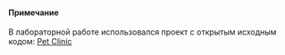 #### Примечание
В лабораторной работе использовался проект с открытым исходным кодом: [Pet Clinic](https://github.com/spring-petclinic/spring-petclinic-rest/tree/master)
